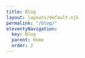 ```yaml
---
title: Blog
layout: layouts/default.njk
permalink: "/blog/"
eleventyNavigation:
  key: Blog
  parent: Home
  order: 2
---
```

